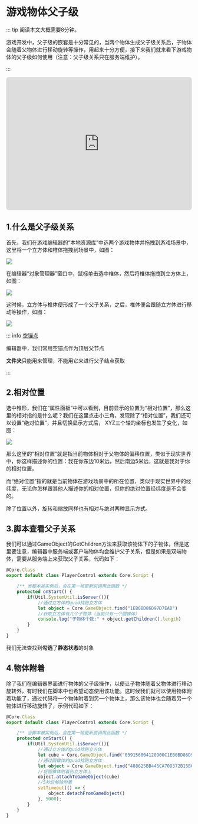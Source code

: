 # 游戏物体父子级

::: tip 阅读本文大概需要8分钟。

游戏开发中，父子级的嵌套是十分常见的，当两个物体生成父子级关系后，子物体会随着父物体进行移动旋转等操作，用起来十分方便，接下来我们就来看下游戏物体的父子级如何使用（注意：父子级关系只在服务端维护）。

:::

<iframe sandbox="allow-scripts allow-downloads allow-same-origin allow-popups allow-presentation allow-forms" frameborder="0" draggable="false" allowfullscreen="" allow="encrypted-media;" referrerpolicy="" aha-samesite="" class="iframe-loaded" src=" https://player.bilibili.com/player.html?aid=308264179&bvid=BV16A411d7S1&cid=978207166&page=1" style="border-radius: 7px; width: 100%; height: 360px;"></iframe>

## 1.什么是父子级关系

首先，我们在游戏编辑器的“本地资源库”中选两个游戏物体并拖拽到游戏场景中，这里将一个立方体和椎体拖拽到场景中，如图：

![](https://cdn.233xyx.com/1681130643125_749.PNG)

在编辑器“对象管理器”窗口中，鼠标单击选中椎体，然后将椎体拖拽到立方体上，如图：

![](https://cdn.233xyx.com/1681130643019_770.gif)

这时候，立方体与椎体便形成了一个父子关系，之后，椎体便会跟随立方体进行移动等操作，如图：

![](https://cdn.233xyx.com/1681130643179_059.gif)

::: info [空锚点](https://docs.ark.online/GameplayObjects/Anchor.html)

编辑器中，我们常用空锚点作为顶层父节点

**文件夹**只能用来管理，不能用它来进行父子结点获取

:::

## 2.相对位置

选中锥形，我们在“属性面板”中可以看到，目前显示的位置为“相对位置”，那么这里的相对指的是什么呢？我们在这里点击小三角，发现除了“相对位置”，我们还可以设置“绝对位置”，并且切换显示方式后， XYZ三个轴的坐标也发生了变化，如图：

![](https://cdn.233xyx.com/1681130643237_135.gif)

那么这里的“相对位置”就是指当前物体相对于父物体的偏移位置，类似于现实世界中，你这样描述你的位置：我在你东边10米远，然后南边5米远，这就是我对于你的相对位置。

而“绝对位置”指的就是当前物体在游戏场景中的所在位置，类似于现实世界中的经纬度，无论你怎样跟其他人描述你的相对位置，但你的绝对位置经纬度是不会变的。

除了位置以外，旋转和缩放同样也有相对与绝对两种显示方式。

## 3.脚本查看父子关系

我们可以通过GameObject的GetChildren方法来获取该物体下的子物体，但是这里要注意，编辑器中服务端或客户端物体均会维护父子关系，但是如果是双端物体，需要从服务端上来获取父子关系，代码如下：

```ts
@Core.Class
export default class PlayerControl extends Core.Script {

    /** 当脚本被实例后，会在第一帧更新前调用此函数 */
    protected onStart() {   
        if(Util.SystemUtil.isServer()){
            //通过立方体的guid找到立方体
            let object = Core.GameObject.find("1EB0BD86D97D7EAD")
            //获取立方体有几个子物体（当前只有一个圆锥体）
            console.log("子物体个数:" + object.getChildren().length)
        }
    }
}
```

我们无法查找到**勾选**了**静态状态**的对象

## 4.物体附着

除了我们在编辑器界面进行物体的父子级操作，以便让子物体随着父物体进行移动旋转外，有时我们在脚本中也希望动态使用该功能。这时候我们就可以使用物体附着功能了，通过代码将一个物体附着到另一个物体上，那么该物体也会随着另一个物体进行移动旋转了，示例代码如下：

```ts
@Core.Class
export default class PlayerControl extends Core.Script {

    /** 当脚本被实例后，会在第一帧更新前调用此函数 */
    protected onStart() {   
        if(Util.SystemUtil.isServer()){
            //通过立方体的guid找到立方体
            let cube = Core.GameObject.find("039156004120900C1EB0BD86D97D7EAD")
            //通过圆锥体的guid找到立方体
            let object = Core.GameObject.find("488625BB445CA70D372B15B02D9F899E")
            //将圆锥体附着到立方体上
            object.attachToGameObject(cube)
            //5秒后解除附着
            setTimeout(() => {
                object.detachFromGameObject()
            }, 5000);
        }
    }
}
```
